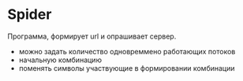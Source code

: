 # Spider

Программа, формирует url и опрашивает сервер. 

- можно задать количество одновреммено работающих потоков 
- начальную комбинацию 
- поменять символы участвующие в формировании комбинации 

